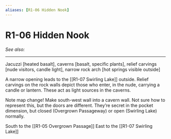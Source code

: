 ```yaml
---
aliases: [R1-06 Hidden Nook]
---
```


# R1-06 Hidden Nook
*See also:*
___

Jacuzzi [heated basalt], caverns [basalt, specific plants],
relief carvings [nude visitors, candle light], narrow rock
arch [hot springs visible outside]

A narrow opening leads to the [[R1-07 Swirling Lake]] outside.
Relief carvings on the rock walls depict those who enter,
in the nude, carrying a candle or lantern. These act as
light sources in the caverns.

Note map change! Make south-west wall into a cavern wall.
Not sure how to represent this, but the doors are different.
They’re secret in the pocket dimension, but closed
(Overgrown Passageway) or open (Swirling Lake) normally.

South to the [[R1-05 Overgrown Passage]]
East to the [[R1-07 Swirling Lake]]
